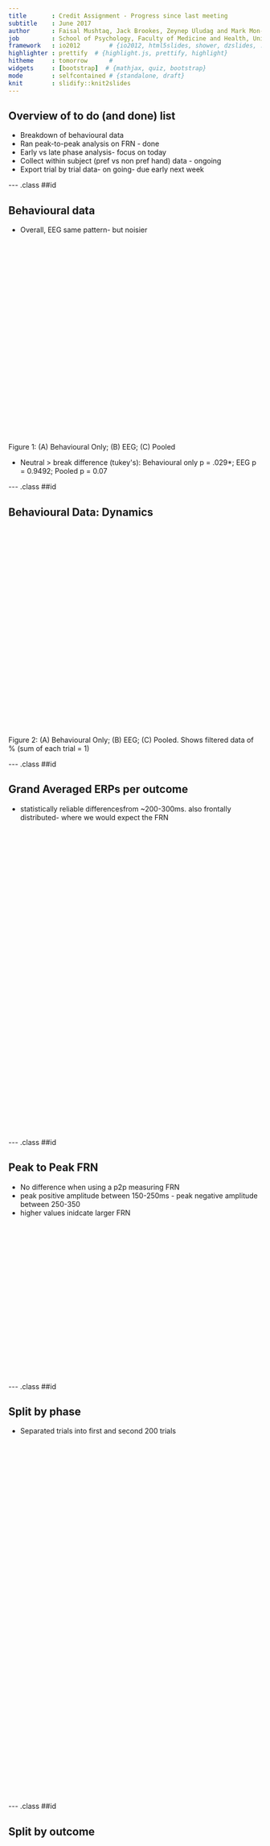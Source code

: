 ```yaml
---
title       : Credit Assignment - Progress since last meeting
subtitle    : June 2017
author      : Faisal Mushtaq, Jack Brookes, Zeynep Uludag and Mark Mon-Williams
job         : School of Psychology, Faculty of Medicine and Health, University of Leeds
framework   : io2012        # {io2012, html5slides, shower, dzslides, ...}
highlighter : prettify  # {highlight.js, prettify, highlight}
hitheme     : tomorrow      # 
widgets     : [bootstrap]  # {mathjax, quiz, bootstrap}
mode        : selfcontained # {standalone, draft}
knit        : slidify::knit2slides
---
```


## Overview of to do (and done) list
* Breakdown of behavioural data
* Ran peak-to-peak analysis on FRN - done
* Early vs late phase analysis- focus on today
* Collect within subject (pref vs non pref hand) data - ongoing
* Export trial by trial data- on going- due early next week

--- .class ##id  

## Behavioural data

* Overall, EEG same pattern- but noisier

<div style="position: relative; left: 16700; top: 0px; z-index:200">
<img src='assets/img/Decision_Frequencies.png' height="400px" width="1050px">
</div>
Figure 1: (A) Behavioural Only; (B) EEG; (C) Pooled

* Neutral > break difference (tukey's): Behavioural only p = .029*; EEG p = 0.9492; Pooled p = 0.07 

--- .class ##id  

## Behavioural Data: Dynamics

</div> <div style="position: relative; left: 16700; top: 0px; z-index:200">
<img src='assets/img/Decision_Dynamics.png' height="400px" width="1050px">
</div>

Figure 2: (A) Behavioural Only; (B) EEG; (C) Pooled. Shows filtered data of % (sum of each trial = 1)

--- .class ##id 

## Grand Averaged ERPs per outcome

* statistically reliable differencesfrom ~200-300ms. also frontally distributed- where we would expect the FRN

<div style="position: relative; left: 16700; top: 0px; z-index:200">
<img src='assets/img/FRN_ERP_Scalp.png' height="600px" width="1000px">
</div>

--- .class ##id  

## Peak to Peak FRN

* No difference when using a p2p measuring FRN
* peak positive amplitude between 150-250ms - peak negative amplitude between 250-350
* higher values inidcate larger FRN

<div style="position: relative; left: 16700; top: 0px; z-index:200">
<img src='assets/img/FRN_P2P_Analysis_Lines.png' height="300px" width="450px">
</div>

--- .class ##id  

## Split by phase

* Separated trials into first and second 200 trials

<div style="position: relative; left: 16700; top: 0px; z-index:200">
<img src='assets/img/Early_Late_2panel.png' height="700px" width="1000px">
</div>

--- .class ##id  

## Split by outcome

<div style="position: relative; left: 16700; top: 0px; z-index:200">
<img src='assets/img/Early_Late_3panel.png' height="700px" width="1000px">
</div>

--- .class ##id  

## Peak to peak analysis

<div style="position: relative; left: 16700; top: 0px; z-index:200">
<img src='assets/img/FRN_P2P_Analysis_Early_v_Late.png' height="500px" width="800px">
</div>

--- .class ##id  

## VR Experiment- Instruction Video

<iframe width="560" height="315" src="https://www.youtube.com/embed/U3RFrceKLio" frameborder="0" allowfullscreen></iframe>

* Credit Toby Waterman- Work Experience Student

--- .class ##id  

## VR Experiment- to do

* Adding end point indicator
* Adding tactile feedback - ongoing
* Still tweaking task difficulty parameters
* Data collection planned early July
